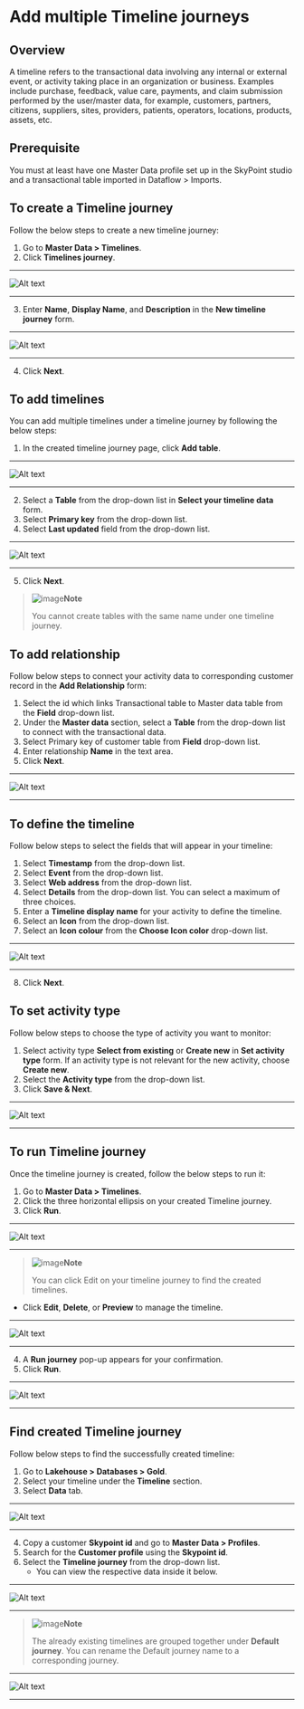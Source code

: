 # Add multiple Timeline journeys

## Overview

A timeline refers to the transactional data involving any internal or external event, or activity taking place in an organization or business. Examples include purchase, feedback, value care, payments, and claim submission performed by the user/master data, for example, customers, partners, citizens, suppliers, sites, providers, patients, operators, locations, products, assets, etc.

## Prerequisite

You must at least have one Master Data profile set up in the SkyPoint studio and a transactional table imported in Dataflow > Imports.

## To create a Timeline journey

Follow the below steps to create a new timeline journey:

1. Go to **Master Data > Timelines**.
2. Click **Timelines journey**.

---

![Alt text](/doc_snippets/Timeline_clicktimelinejourney.png)

---

3. Enter **Name**, **Display Name**, and **Description** in the **New timeline journey** form.

---

![Alt text](/doc_snippets/Timeline_Timelinejourneyform.png)

---

4. Click **Next**.

## To add timelines 

You can add multiple timelines under a timeline journey by following the below steps:

1. In the created timeline journey page, click **Add table**.

---

![Alt text](/doc_snippets/Timeline_clickaddtable.png)

---

2. Select a **Table** from the drop-down list in **Select your timeline data** form.
3. Select **Primary key** from the drop-down list.
4. Select **Last updated** field from the drop-down list.

---

![Alt text](/doc_snippets/Timeline_selecttimelinedata.png)

---

5. Click **Next**.

> ![image](/doc_snippets/Note_icon.png)**Note**
> 
> You cannot create tables with the same name under one timeline journey.

## To add relationship

Follow below steps to connect your activity data to corresponding customer record in the **Add Relationship** form:

1. Select the id which links Transactional table to Master data table from the **Field** drop-down list.
2. Under the **Master data** section, select a **Table** from the drop-down list to connect with the transactional data.
3. Select Primary key of customer table from **Field** drop-down list.
4. Enter relationship **Name** in the text area.
5. Click **Next**.

---

![Alt text](/doc_snippets/Timeline_Addrelationshipformnext.png)

---

## To define the timeline

Follow below steps to select the fields that will appear in your timeline:

1. Select **Timestamp** from the drop-down list.
2. Select **Event** from the drop-down list.
3. Select **Web address** from the drop-down list.
4. Select **Details** from the drop-down list. You can select a maximum of three choices.
5. Enter a **Timeline display name** for your activity to define the timeline.
6. Select an **Icon** from the drop-down list.
7. Select an **Icon colour** from the **Choose Icon color** drop-down list.

---

![Alt text](/doc_snippets/Timeline_Definetimeline.png)

---

8. Click **Next**.

## To set activity type

Follow below steps to choose the type of activity you want to monitor:

1. Select activity type **Select from existing** or **Create new** in **Set activity type** form. If an activity type is not relevant for the new activity, choose **Create new**.
2. Select the **Activity type** from the drop-down list.
3. Click **Save & Next**.

---

![Alt text](/doc_snippets/Timeline_setactivitytypelist.png)

---

## To run Timeline journey

Once the timeline journey is created, follow the below steps to run it:

1. Go to **Master Data > Timelines**.
2. Click the three horizontal ellipsis on your created Timeline journey.
3. Click **Run**.

---

![Alt text](/doc_snippets/Timeline_Run.png)

---

> ![image](/doc_snippets/Note_icon.png)**Note**
> 
> You can click Edit on your timeline journey to find the created timelines.

- Click **Edit**, **Delete**, or **Preview** to manage the timeline.

---

![Alt text](/doc_snippets/Timeline_Edittimelinesinside.png)

---

4. A **Run journey** pop-up appears for your confirmation.
5. Click **Run**.

---

![Alt text](/doc_snippets/Timeline_Runjourney.png)

---

## Find created Timeline journey

Follow below steps to find the successfully created timeline:

1. Go to **Lakehouse > Databases > Gold**.
2. Select your timeline under the **Timeline** section.
3. Select **Data** tab.

---

![Alt text](/doc_snippets/Timeline_Findtimelineindatabases.png)

---

4. Copy a customer **Skypoint id** and go to **Master Data > Profiles**.
5. Search for the **Customer profile** using the **Skypoint id**.
6. Select the **Timeline journey** from the drop-down list.
   - You can view the respective data inside it below. 

---

![Alt text](/doc_snippets/Timeline_TimelinejourneyinProfiles.png)

---

> ![image](/doc_snippets/Note_icon.png)**Note**
> 
> The already existing timelines are grouped together under **Default journey**. You can rename the Default journey name to a corresponding journey.

---

![Alt text](/doc_snippets/Timeline_Defaulttimelines.png)

---